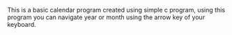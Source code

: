 This is a basic calendar program created using simple c program, using this program you can navigate year or month using the arrow key of your keyboard.
